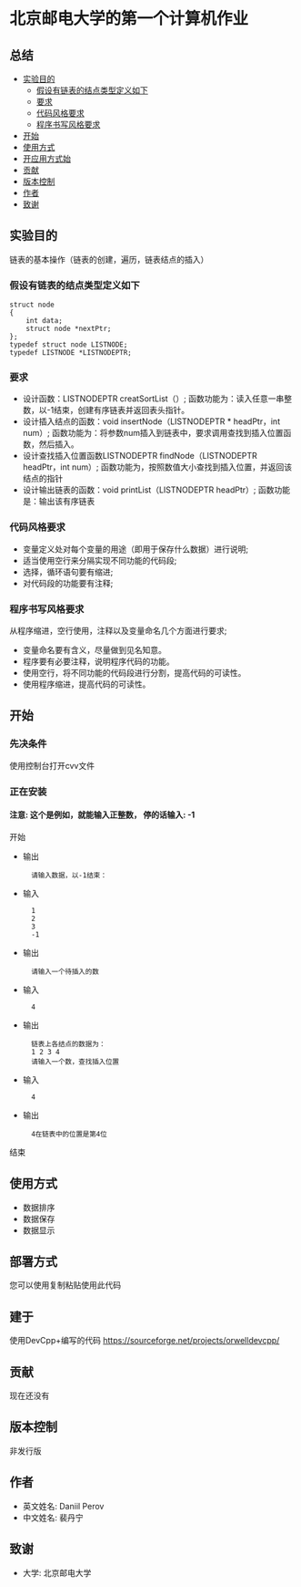 # 北京邮电大学的第一个计算机作业

## 总结

  - [实验目的](#实验目的)
  	- [假设有链表的结点类型定义如下](#假设有链表的结点类型定义如下)
  	- [要求](#要求)
  	- [代码风格要求](#代码风格要求)
  	- [程序书写风格要求](#程序书写风格要求)
  - [开始](#开始)
  - [使用方式](#使用方式)
  - [开应用方式始](#应用方式)
  - [贡献](#贡献)
  - [版本控制](#版本控制)
  - [作者](#作者)
  - [致谢](#致谢)
  
## 实验目的

链表的基本操作（链表的创建，遍历，链表结点的插入）

### 假设有链表的结点类型定义如下

	struct node 
	{
		int data;
		struct node *nextPtr;
	};
	typedef struct node LISTNODE;
	typedef LISTNODE *LISTNODEPTR;

### 要求

- 设计函数：LISTNODEPTR creatSortList（）; 函数功能为：读入任意一串整数，以-1结束，创建有序链表并返回表头指针。
- 设计插入结点的函数：void insertNode（LISTNODEPTR * headPtr，int num）; 
函数功能为：将参数num插入到链表中，要求调用查找到插入位置函数，然后插入。
- 设计查找插入位置函数LISTNODEPTR findNode（LISTNODEPTR headPtr，int num）; 函数功能为，按照数值大小查找到插入位置，并返回该结点的指针
- 设计输出链表的函数：void printList（LISTNODEPTR headPtr）; 函数功能是：输出该有序链表

### 代码风格要求

- 变量定义处对每个变量的用途（即用于保存什么数据）进行说明; 
- 适当使用空行来分隔实现不同功能的代码段; 
- 选择，循环语句要有缩进; 
- 对代码段的功能要有注释;

### 程序书写风格要求
从程序缩进，空行使用，注释以及变量命名几个方面进行要求;
- 变量命名要有含义，尽量做到见名知意。
- 程序要有必要注释，说明程序代码的功能。
- 使用空行，将不同功能的代码段进行分割，提高代码的可读性。
- 使用程序缩进，提高代码的可读性。

## 开始
### 先决条件
使用控制台打开cvv文件

### 正在安装
#### 注意: 这个是例如，就能输入正整数， 停的话输入: -1
开始
- 输出

		请输入数据，以-1结束：
	
- 输入

		1
		2
		3
		-1
		
- 输出

		请输入一个待插入的数
	
- 输入

		4

- 输出
	
		链表上各结点的数据为：
		1 2 3 4
		请输入一个数，查找插入位置
- 输入
	
		4

- 输出

		4在链表中的位置是第4位
结束

## 使用方式
- 数据排序
- 数据保存
- 数据显示

## 部署方式
您可以使用复制粘贴使用此代码

## 建于
使用DevCpp+编写的代码  https://sourceforge.net/projects/orwelldevcpp/

## 贡献
现在还没有

## 版本控制
非发行版

## 作者

- 英文姓名: Daniil Perov
- 中文姓名: 裴丹宁

## 致谢

- 大学: 北京邮电大学
